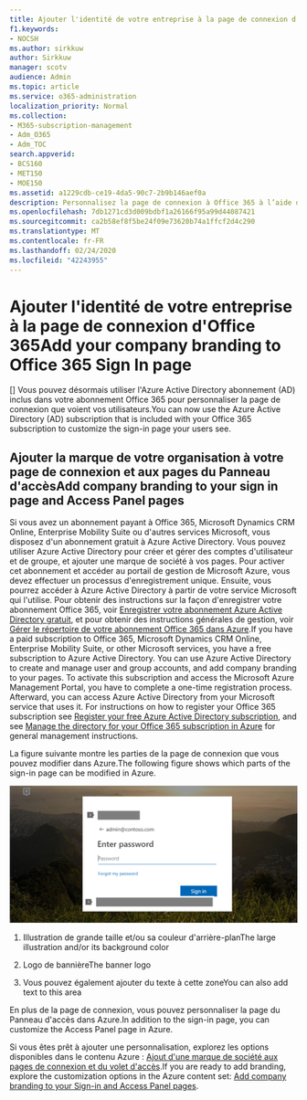 ```yaml
---
title: Ajouter l'identité de votre entreprise à la page de connexion d'Office 365
f1.keywords:
- NOCSH
ms.author: sirkkuw
author: Sirkkuw
manager: scotv
audience: Admin
ms.topic: article
ms.service: o365-administration
localization_priority: Normal
ms.collection:
- M365-subscription-management
- Adm_O365
- Adm_TOC
search.appverid:
- BCS160
- MET150
- MOE150
ms.assetid: a1229cdb-ce19-4da5-90c7-2b9b146aef0a
description: Personnalisez la page de connexion à Office 365 à l’aide de l’Azure Active Directory. Vous pouvez ajouter une illustration, un logo et du texte à la page de connexion.
ms.openlocfilehash: 7db1271cd3d009bdbf1a26166f95a99d44087421
ms.sourcegitcommit: ca2b58ef8f5be24f09e73620b74a1ffcf2d4c290
ms.translationtype: MT
ms.contentlocale: fr-FR
ms.lasthandoff: 02/24/2020
ms.locfileid: "42243955"
---
```

# <a name="add-your-company-branding-to-office-365-sign-in-page"></a><span data-ttu-id="68ce5-104">Ajouter l'identité de votre entreprise à la page de connexion d'Office 365</span><span class="sxs-lookup"><span data-stu-id="68ce5-104">Add your company branding to Office 365 Sign In page</span></span>

 <span data-ttu-id="68ce5-105">[] Vous pouvez désormais utiliser l'Azure Active Directory abonnement (AD) inclus dans votre abonnement Office 365 pour personnaliser la page de connexion que voient vos utilisateurs.</span><span class="sxs-lookup"><span data-stu-id="68ce5-105">You can now use the Azure Active Directory (AD) subscription that is included with your Office 365 subscription to customize the sign-in page your users see.</span></span> 
  
## <a name="add-company-branding-to-your-sign-in-page-and-access-panel-pages"></a><span data-ttu-id="68ce5-106">Ajouter la marque de votre organisation à votre page de connexion et aux pages du Panneau d'accès</span><span class="sxs-lookup"><span data-stu-id="68ce5-106">Add company branding to your sign in page and Access Panel pages</span></span>

<span data-ttu-id="68ce5-p102">Si vous avez un abonnement payant à Office 365, Microsoft Dynamics CRM Online, Enterprise Mobility Suite ou d'autres services Microsoft, vous disposez d'un abonnement gratuit à Azure Active Directory. Vous pouvez utiliser Azure Active Directory pour créer et gérer des comptes d'utilisateur et de groupe, et ajouter une marque de société à vos pages. Pour activer cet abonnement et accéder au portail de gestion de Microsoft Azure, vous devez effectuer un processus d'enregistrement unique. Ensuite, vous pourrez accéder à Azure Active Directory à partir de votre service Microsoft qui l'utilise. Pour obtenir des instructions sur la façon d'enregistrer votre abonnement Office 365, voir [Enregistrer votre abonnement Azure Active Directory gratuit](https://go.microsoft.com/fwlink/p/?LinkID=527966), et pour obtenir des instructions générales de gestion, voir [Gérer le répertoire de votre abonnement Office 365 dans Azure](https://go.microsoft.com/fwlink/p/?LinkId=620076).</span><span class="sxs-lookup"><span data-stu-id="68ce5-p102">If you have a paid subscription to Office 365, Microsoft Dynamics CRM Online, Enterprise Mobility Suite, or other Microsoft services, you have a free subscription to Azure Active Directory. You can use Azure Active Directory to create and manage user and group accounts, and add company branding to your pages. To activate this subscription and access the Microsoft Azure Management Portal, you have to complete a one-time registration process. Afterward, you can access Azure Active Directory from your Microsoft service that uses it. For instructions on how to register your Office 365 subscription see [Register your free Azure Active Directory subscription](https://go.microsoft.com/fwlink/p/?LinkID=527966), and see [Manage the directory for your Office 365 subscription in Azure](https://go.microsoft.com/fwlink/p/?LinkId=620076) for general management instructions.</span></span> 
  
<span data-ttu-id="68ce5-112">La figure suivante montre les parties de la page de connexion que vous pouvez modifier dans Azure.</span><span class="sxs-lookup"><span data-stu-id="68ce5-112">The following figure shows which parts of the sign-in page can be modified in Azure.</span></span>
  
![Zones de la page de connexion à Office 365 que vous pouvez personnaliser.](../media/screenshotbranding.png)
  
1. <span data-ttu-id="68ce5-114">Illustration de grande taille et/ou sa couleur d'arrière-plan</span><span class="sxs-lookup"><span data-stu-id="68ce5-114">The large illustration and/or its background color</span></span>
    
2. <span data-ttu-id="68ce5-115">Logo de bannière</span><span class="sxs-lookup"><span data-stu-id="68ce5-115">The banner logo</span></span>
    
3. <span data-ttu-id="68ce5-116">Vous pouvez également ajouter du texte à cette zone</span><span class="sxs-lookup"><span data-stu-id="68ce5-116">You can also add text to this area</span></span>
    
<span data-ttu-id="68ce5-117">En plus de la page de connexion, vous pouvez personnaliser la page du Panneau d'accès dans Azure.</span><span class="sxs-lookup"><span data-stu-id="68ce5-117">In addition to the sign-in page, you can customize the Access Panel page in Azure.</span></span>
  
<span data-ttu-id="68ce5-118">Si vous êtes prêt à ajouter une personnalisation, explorez les options disponibles dans le contenu Azure : [Ajout d'une marque de société aux pages de connexion et du volet d'accès](https://go.microsoft.com/fwlink/p/?LinkId=620077).</span><span class="sxs-lookup"><span data-stu-id="68ce5-118">If you are ready to add branding, explore the customization options in the Azure content set: [Add company branding to your Sign-in and Access Panel pages](https://go.microsoft.com/fwlink/p/?LinkId=620077).</span></span>